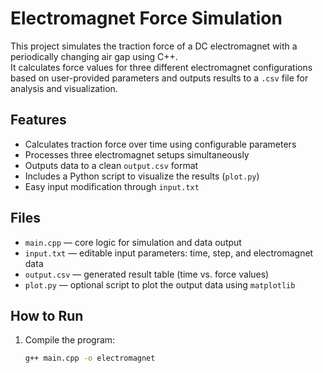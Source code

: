 # Electromagnet Force Simulation

This project simulates the traction force of a DC electromagnet with a periodically changing air gap using C++.  
It calculates force values for three different electromagnet configurations based on user-provided parameters and outputs results to a `.csv` file for analysis and visualization.

## Features

- Calculates traction force over time using configurable parameters
- Processes three electromagnet setups simultaneously
- Outputs data to a clean `output.csv` format
- Includes a Python script to visualize the results (`plot.py`)
- Easy input modification through `input.txt`

## Files

- `main.cpp` — core logic for simulation and data output
- `input.txt` — editable input parameters: time, step, and electromagnet data
- `output.csv` — generated result table (time vs. force values)
- `plot.py` — optional script to plot the output data using `matplotlib`

## How to Run

1. Compile the program:
   ```bash
   g++ main.cpp -o electromagnet
